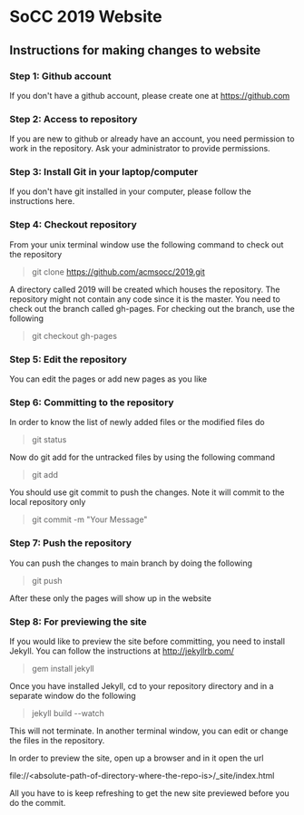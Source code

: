 # SoCC 2019 Website

## Instructions for making changes to website

### Step 1: Github account

If you don't have a github account, please create one at https://github.com

### Step 2: Access to repository

If you are new to github or already have an account, you need permission to work in the repository. Ask your administrator 
to provide permissions.

### Step 3: Install Git in your laptop/computer

If you don't have git installed in your computer, please follow the instructions here. 

### Step 4: Checkout repository

From your unix terminal window use the following command to check out the repository

> git clone https://github.com/acmsocc/2019.git

A directory called 2019 will be created which houses the repository. The repository might not contain any code since it is the master. You need to check out the branch called gh-pages. 
For checking out the branch, use the following

> git checkout gh-pages

### Step 5: Edit the repository

You can edit the pages or add new pages as you like

### Step 6: Committing to the repository

In order to know the list of newly added files or the modified files do 

> git status 

Now do git add for the untracked files by using the following command

> git add <filename>

You should use git commit to push the changes. Note it will commit to the local repository only

> git commit -m "Your Message"

### Step 7: Push the repository 

You can push the changes to main branch by doing the following

> git push 

After these only the pages will show up in the website

### Step 8: For previewing the site

If you would like to preview the site before committing, you need to install Jekyll. You can follow the instructions at http://jekyllrb.com/  

> gem install jekyll

Once you have installed Jekyll, cd to your repository directory and in a separate window do the following

> jekyll build --watch

This will not terminate. In another terminal window, you can edit or change the files in the repository. 

In order to preview the site, open up a browser and in it open the url 

file://\<absolute-path-of-directory-where-the-repo-is>/_site/index.html

All you have to is keep refreshing to get the new site previewed before you do the commit.
